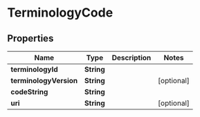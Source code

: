 # TerminologyCode

## Properties
Name | Type | Description | Notes
------------ | ------------- | ------------- | -------------
**terminologyId** | **String** |  | 
**terminologyVersion** | **String** |  |  [optional]
**codeString** | **String** |  | 
**uri** | **String** |  |  [optional]
